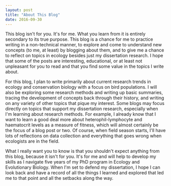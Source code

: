 ```yaml
---
layout: post
title: "About This Blog"
date: 2016-09-30
---
```


<p>This blog isn't for you. It's for me. What you learn from it is entirely secondary to its true purpose. This blog is a chance for me to practice writing in a non-technical manner, to explore and come to understand new concepts (to me, at least) by blogging about them, and to give me a chance to reflect on topics in ecology besides just my dissertation research. I hope that some of the posts are interesting, educational, or at least not unpleasant for you to read and that you find some value in the topics I write about. 
</p>
<p>For this blog, I plan to write primarily about current research trends in ecology and conservation biology with a focus on bird populations. I will also be exploring some research methods and writing up basic summaries, tracing the development of concepts back through their history, and writing on any variety of other topics that pique my interest. Some blogs may focus directly on topics that support my dissertation research, especially when I'm learning about research methods. For example, I already know that I want to learn a good deal more about heterophil-lymphocyte and haematocrit levels as a measure of fitness, which will almost certainly be the focus of a blog post or two. Of course, when field season starts, I'll have lots of reflections on data collection and everything that goes wrong when ecologists are in the field. 
</p>
<p>What I really want you to know is that you shouldn't expect anything from this blog, because it isn't for you. It's for me and will help to develop my skills as I navigate five years of my PhD program in Ecology and Evolutionary Biology. When I'm set to defend my dissertation, I hope I can look back and have a record of all the things I learned and explored that led me to that point and all the setbacks along the way. </p>
